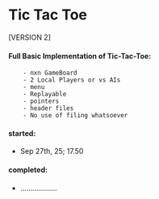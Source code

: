 # Tic Tac Toe
[VERSION 2]
    
#### Full Basic Implementation of Tic-Tac-Toe:
        - nxn GameBoard
        - 2 Local Players or vs AIs
        - menu
        - Replayable
        - pointers
        - header files
        - No use of filing whatsoever

#### started:    
  * Sep 27th, 25; 17.50
#### completed:
  * ..................
